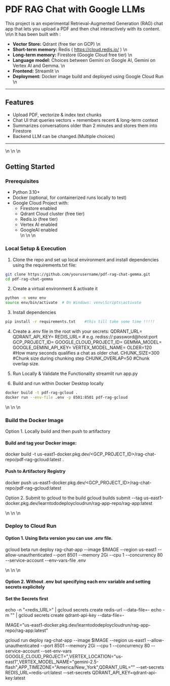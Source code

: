 # PDF RAG Chat with Google LLMs

This project is an experimental Retrieval-Augmented Generation (RAG) chat app that lets you upload a PDF and then chat interactively with its content.  
\n\n
It has been built with :
- **Vector Store:** Qdrant (free tier on GCP)    \n
- **Short-term memory:** Redis  ( https://cloud.redis.io/ ) \n  
- **Long-term memory:** Firestore (Google Cloud free tier)  \n
- **Language model:** Choices between Gemini on Google AI, Gemini on Vertex AI and Gemma. \n 
- **Frontend:** Streamlit  \n
- **Deployment:** Docker image build and deployed using Google Cloud Run  \n

---

## Features
- Upload PDF, vectorize & index text chunks  
- Chat UI that queries vectors + remembers recent & long-term context  
- Summarizes conversations older than 2 minutes and stores them into Firestore  
- Backend LLM can be changed.(Multiple choices)  

---
\n
\n
\n

## Getting Started

### Prerequisites

- Python 3.10+  
- Docker (optional, for containerized runs locally to test)  
- Google Cloud Project with:  
  - Firestore enabled  
  - Qdrant Cloud cluster (free tier)  
  - Redis.io (free tier)  
  - Vertex AI enabled
  - GoogleAI enabled   
\n
\n
\n

### Local Setup & Execution

1. Clone the repo and set up local environment and install dependencies using the requirements.txt file:

```bash
git clone https://github.com/yourusername/pdf-rag-chat-gemma.git
cd pdf-rag-chat-gemma
```

2. Create a virtual environment & activate it 

```bash
python -m venv env
source env/bin/activate  # On Windows: venv\Scripts\activate
```

3. Install dependencies 
```bash
pip install -r requirements.txt    #this till take some time !!!!! 
```

4. Create a .env file in the root with your secrets:
QDRANT_URL=<your-qdrant-url>
QDRANT_API_KEY=<your-qdrant-api-key>
REDIS_URL=<your-redis-url>           # e.g. rediss://:password@host:port
GCP_PROJECT_ID=<your-gcp-project-id>
GOOGLE_CLOUD_PROJECT_ID=<your-gcp-project-id>
GEMMA_MODEL=<your-google-gemma-model>
GOOGLE_GEMINI_API_KEY=<your-google-ai-key>
VERTEX_MODEL_NAME=<model-from-model-garden-in-vertexai>
OLDER=120        #How many seconds qualifies a chat as older chat.
CHUNK_SIZE=300   #Chunk size during chunking step
CHUNK_OVERLAP=50 #Chunk overlap size.


5. Run Locally & Validate the Functionality
streamlit run app.py

6. Build and run within Docker Desktop locally
```bash
docker build -t pdf-rag-gcloud .
docker run --env-file .env -p 8501:8501 pdf-rag-gcloud
```
\n
\n
\n

### Build the Docker Image 

Option 1. Locally build and then push to artifactory 
#### Build and tag your Docker image:
docker build -t us-east1-docker.pkg.dev/<GCP_PROJECT_ID>/rag-chat-repo/pdf-rag-gcloud:latest .

#### Push to Artifactory Registry
docker push us-east1-docker.pkg.dev/<GCP_PROJECT_ID>/rag-chat-repo/pdf-rag-gcloud:latest

Option 2. Submit to gcloud to the build 
gcloud builds submit --tag us-east1-docker.pkg.dev/learntododeploycloudrun/rag-app-repo/rag-app:latest

\n
\n
\n

### Deploy to Cloud Run 

#### Option 1. Using Beta version you can use .env file.

gcloud beta run deploy rag-chat-app   --image $IMAGE   --region us-east1   --allow-unauthenticated   --port 8501   --memory 2Gi   --cpu 1   --concurrency 80   --service-account <serviceaccount>  --env-vars-file .env

\n
\n
\n

#### Option 2. Without .env but specifying each env variable and setting secrets explicitely

#### Set the Secrets first
echo -n "<redis_URL>" | gcloud secrets create redis-url --data-file=-
echo -m "<QdrantAPI Key>" | gcloud secrets create qdrant-api-key --data-file=-

IMAGE="us-east1-docker.pkg.dev/learntododeploycloudrun/rag-app-repo/rag-app:latest"

gcloud run deploy rag-chat-app   --image $IMAGE   --region us-east1   --allow-unauthenticated   --port 8501   --memory 2Gi   --cpu 1   --concurrency 80   --service-account <service account>   --set-env-vars GOOGLE_CLOUD_PROJECT="<GCP Project>,VERTEX_LOCATION="us-east1",VERTEX_MODEL_NAME="gemini-2.5-flash",APP_TIMEZONE="America/New_York",QDRANT_URL="<Qdrant URL>"   --set-secrets REDIS_URL=redis-url:latest --set-secrets QDRANT_API_KEY=qdrant-api-key:latest



